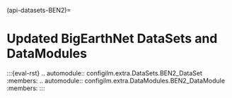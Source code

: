 (api-datasets-BEN2)=
# Updated BigEarthNet DataSets and DataModules

:::{eval-rst}
.. automodule:: configilm.extra.DataSets.BEN2_DataSet
    :members:
.. automodule:: configilm.extra.DataModules.BEN2_DataModule
    :members:
:::
